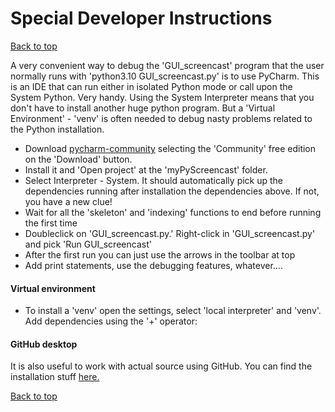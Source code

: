 # Special Developer Instructions
[Back to top](../README.md)

A very convenient way to debug the 'GUI_screencast' program that the user normally runs with 'python3.10 GUI_screencast.py' is to use PyCharm.  This is an IDE that can run either in isolated Python mode or call upon the System Python.  Very handy.   Using the System Interpreter means that you don't have to install another huge python program.   But a 'Virtual Environment' - 'venv' is often needed to debug nasty problems related to the Python installation.

  - Download [pycharm-community](https://www.jetbrains.com/pycharm/download/#section=windows) selecting the 'Community' free edition on the 'Download' button.
  - Install it and 'Open project' at the 'myPyScreencast' folder.
  - Select Interpreter - System.  It should automatically pick up the dependencies running after installation the dependencies above.   If not, you have a new clue!
  - Wait for all the 'skeleton' and 'indexing' functions to end before running the first time
  - Doubleclick on 'GUI_screencast.py.'  Right-click in 'GUI_screencast.py' and pick 'Run GUI_screencast'
  - After the first run you can just use the arrows in the toolbar at top
  - Add print statements, use the debugging features, whatever....

#### Virtual environment
  - To install a 'venv' open the settings, select 'local interpreter' and 'venv'.   Add dependencies using the '+' operator:  <use the context editor in pyCharm to identify and install packages>


#### GitHub desktop
It is also useful to work with actual source using GitHub.  You can find the installation stuff [here.](https://docs.github.com/en/desktop/installing-and-configuring-github-desktop/installing-and-authenticating-to-github-desktop/installing-github-desktop
)

[Back to top](../README.md)
